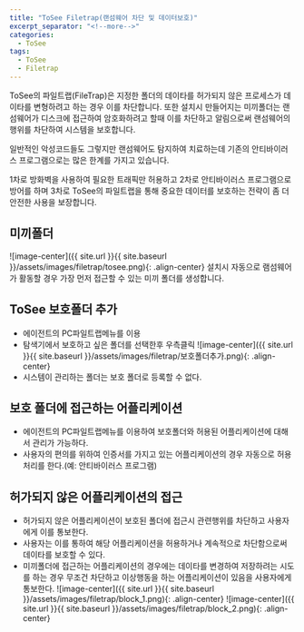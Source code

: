 ```yaml
---
title: "ToSee Filetrap(랜섬웨어 차단 및 데이터보호)"
excerpt_separator: "<!--more-->"
categories:
  - ToSee
tags:
  - ToSee
  - Filetrap
---
```

ToSee의 파일트랩(FileTrap)은 지정한 폴더의 데이타를 허가되지 않은 프로세스가 데이타를 변형하려고 하는 경우 이를 차단합니다. 또한 설치시 만들어지는 미끼폴더는 랜섬웨어가 디스크에 접근하여 암호화하려고 할때 이를 차단하고 알림으로써 랜섬웨어의 행위를 차단하여 시스템을 보호합니다.

일반적인 악성코드들도 그렇지만 랜섬웨어도 탐지하여 치료하는데 기존의 안티바이러스 프로그램으로는 많은 한계를 가지고 있습니다.

1차로 방화벽을 사용하여 필요한 트래픽만 허용하고 2차로 안티바이러스 프로그램으로 방어를 하며 3차로 ToSee의 파일트랩을 통해 중요한 데이터를 보호하는 전략이 좀 더 안전한 사용을 보장합니다.

## 미끼폴더
![image-center]({{ site.url }}{{ site.baseurl }}/assets/images/filetrap/tosee.png){: .align-center}
설치시 자동으로 램섬웨어가 활동할 경우 가장 먼저 접근할 수 있는 미끼 폴더를 생성합니다.

## ToSee 보호폴더 추가
  * 에이전트의 PC파일트랩메뉴를 이용
  * 탐색기에서 보호하고 싶은 폴더를 선택한후 우측클릭
  ![image-center]({{ site.url }}{{ site.baseurl }}/assets/images/filetrap/보호폴더추가.png){: .align-center}
  * 시스템이 관리하는 폴더는 보호 폴더로 등록할 수 없다.


## 보호 폴더에 접근하는 어플리케이션
  * 에이전트의 PC파일트랩메뉴를 이용하여 보호폴더와 허용된 어플리케이션에 대해서 관리가 가능하다.
  * 사용자의 편의를 위하여 인증서를 가지고 있는 어플리케이션의 경우 자동으로 허용처리를 한다.(예: 안티바이러스 프로그램)

## 허가되지 않은 어플리케이션의 접근
  * 허가되지 않은 어플리케이션이 보호된 폴더에 접근시 관련행위를 차단하고 사용자에게 이를 통보한다.
  * 사용자는 이를 통하여 해당 어플리케이션을 허용하거나 계속적으로 차단함으로써 데이타를 보호할 수 있다.
  * 미끼폴더에 접근하는 어플리케이션의 경우에는 데이타를 변경하여 저장하려는 시도를 하는 경우 무조건 차단하고 이상행동을 하는 어플리케이션이 있음을 사용자에게 통보한다.
  ![image-center]({{ site.url }}{{ site.baseurl }}/assets/images/filetrap/block_1.png){: .align-center}
  ![image-center]({{ site.url }}{{ site.baseurl }}/assets/images/filetrap/block_2.png){: .align-center}

